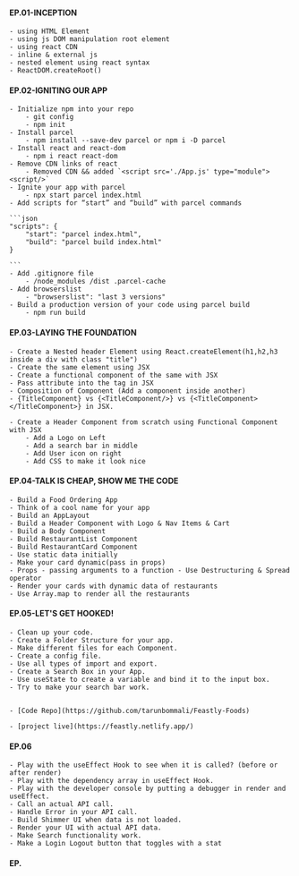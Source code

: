 #### EP.01-INCEPTION
    - using HTML Element
    - using js DOM manipulation root element
    - using react CDN 
    - inline & external js 
    - nested element using react syntax
    - ReactDOM.createRoot()

#### EP.02-IGNITING OUR APP
    - Initialize npm into your repo
        - git config
        - npm init
    - Install parcel
        - npm install --save-dev parcel or npm i -D parcel
    - Install react and react-dom
        - npm i react react-dom
    - Remove CDN links of react
        - Removed CDN && added `<script src='./App.js' type="module"> <script/>`
    - Ignite your app with parcel
        - npx start parcel index.html
    - Add scripts for “start” and “build” with parcel commands

    ```json
    "scripts": {
        "start": "parcel index.html",
        "build": "parcel build index.html"
    }

    ```
    - Add .gitignore file
        - /node_modules /dist .parcel-cache
    - Add browserslist
        - "browserslist": "last 3 versions"
    - Build a production version of your code using parcel build
        - npm run build


#### EP.03-LAYING THE FOUNDATION 
    - Create a Nested header Element using React.createElement(h1,h2,h3 inside a div with class "title")
    - Create the same element using JSX
    - Create a functional component of the same with JSX
    - Pass attribute into the tag in JSX
    - Composition of Component (Add a component inside another)
    - {TitleComponent} vs {<TitleComponent/>} vs {<TitleComponent></TitleComponent>} in JSX.

    - Create a Header Component from scratch using Functional Component with JSX
        - Add a Logo on Left
        - Add a search bar in middle
        - Add User icon on right
        - Add CSS to make it look nice




#### EP.04-TALK IS CHEAP, SHOW ME THE CODE 
    - Build a Food Ordering App
    - Think of a cool name for your app
    - Build an AppLayout
    - Build a Header Component with Logo & Nav Items & Cart
    - Build a Body Component
    - Build RestaurantList Component
    - Build RestaurantCard Component
    - Use static data initially
    - Make your card dynamic(pass in props)
    - Props - passing arguments to a function - Use Destructuring & Spread operator
    - Render your cards with dynamic data of restaurants
    - Use Array.map to render all the restaurants


#### EP.05-LET'S GET HOOKED! 
    - Clean up your code.
    - Create a Folder Structure for your app.
    - Make different files for each Component.
    - Create a config file.
    - Use all types of import and export.
    - Create a Search Box in your App.
    - Use useState to create a variable and bind it to the input box.
    - Try to make your search bar work.


    - [Code Repo](https://github.com/tarunbommali/Feastly-Foods)

    - [project live](https://feastly.netlify.app/)


#### EP.06 
    - Play with the useEffect Hook to see when it is called? (before or after render)
    - Play with the dependency array in useEffect Hook.
    - Play with the developer console by putting a debugger in render and useEffect.
    - Call an actual API call.
    - Handle Error in your API call.
    - Build Shimmer UI when data is not loaded.
    - Render your UI with actual API data.
    - Make Search functionality work.
    - Make a Login Logout button that toggles with a stat



#### EP.